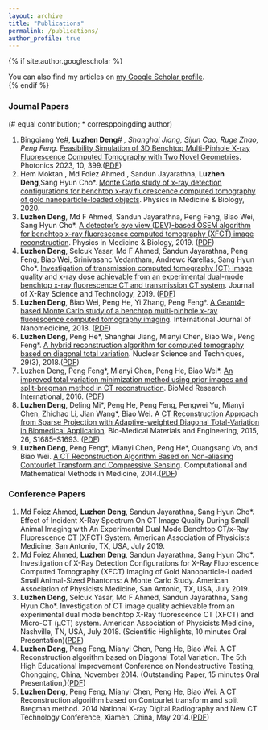 ```yaml
---
layout: archive
title: "Publications"
permalink: /publications/
author_profile: true
---
```


{% if site.author.googlescholar %}
  <div class="wordwrap">You can also find my articles on <a href="{{site.author.googlescholar}}">my Google Scholar profile</a>.</div>
{% endif %}

### Journal Papers
(# equal contribution; * corresppoingding author)

1. Bingqiang Ye#, **Luzhen Deng**# *, Shanghai Jiang, Sijun Cao, Ruge Zhao, Peng Feng*. [Feasibility Simulation of 3D Benchtop Multi-Pinhole X-ray Fluorescence Computed Tomography with Two Novel Geometries](https://www.mdpi.com/2304-6732/10/4/399). Photonics 2023, 10, 399.(<a href="https://luzhen-deng.github.io/luzhendeng.github.io/files/2023Feasibility.pdf">PDF</a>)
2. Hem Moktan , Md Foiez Ahmed , Sandun Jayarathna, **Luzhen Deng**,Sang Hyun Cho*. [Monte Carlo study of x-ray detection configurations for benchtop x-ray fluorescence computed tomography of gold nanoparticle-loaded objects](https://iopscience.iop.org/article/10.1088/1361-6560/ab9774/meta). Physics in Medicine & Biology, 2020.
3. **Luzhen Deng**, Md F Ahmed, Sandun Jayarathna, Peng Feng, Biao Wei, Sang Hyun Cho*. [A detector’s eye view (DEV)-based OSEM algorithm for benchtop x-ray fluorescence computed tomography (XFCT) image reconstruction](https://iopscience.iop.org/article/10.1088/1361-6560/ab0e9d/meta). Physics in Medicine & Biology, 2019. (<a href="https://luzhen-deng.github.io/luzhendeng.github.io/files/2019Adetector’seye.pdf">PDF</a>)
4. **Luzhen Deng**, Selcuk Yasar, Md F Ahmed, Sandun Jayarathna, Peng Feng, Biao Wei, Srinivasanc Vedantham, Andrewc Karellas, Sang Hyun Cho*. [Investigation of transmission computed tomography (CT) image quality and x-ray dose achievable from an experimental dual-mode benchtop x-ray fluorescence CT and transmission CT system](https://content.iospress.com/articles/journal-of-x-ray-science-and-technology/xst180457). Journal of X-Ray Science and Technology, 2019. (<a href="https://luzhen-deng.github.io/luzhendeng.github.io/files/2019Investigation.pdf">PDF</a>)
5. **Luzhen Deng**, Biao Wei, Peng He, Yi Zhang, Peng Feng*. [A Geant4-based Monte Carlo study of a benchtop multi-pinhole x-ray fluorescence computed tomography imaging](https://www.tandfonline.com/doi/full/10.2147/IJN.S179875). International Journal of Nanomedicine, 2018. (<a href="https://luzhen-deng.github.io/luzhendeng.github.io/files/2018geant4-based-monte-carlo-study-of-a-benchtop-multi-pinhole-X-ray.pdf">PDF</a>)
6. **Luzhen Deng**, Peng He*, Shanghai Jiang, Mianyi Chen,  Biao Wei, Peng Feng*. [A hybrid reconstruction algorithm for computed tomography based on diagonal total variation](https://link.springer.com/article/10.1007/s41365-018-0376-2).  Nuclear Science and Techniques, 29(3), 2018.(<a href="https://luzhen-deng.github.io/luzhendeng.github.io/files/2018computed.pdf">PDF</a>)
7. Luzhen Deng, Peng Feng*, Mianyi Chen, Peng He, Biao Wei*. [An improved total variation minimization method using prior images and split-bregman method in CT reconstruction](https://onlinelibrary.wiley.com/doi/full/10.1155/2016/3094698). BioMed Research International, 2016. (<a href="https://luzhen-deng.github.io/luzhendeng.github.io/files/2016An.pdf">PDF</a>)
8. **Luzhen Deng**,  Deling Mi*, Peng He, Peng Feng, Pengwei Yu, Mianyi Chen, Zhichao Li, Jian Wang*, Biao Wei. [A CT Reconstruction Approach from Sparse Projection with Adaptive-weighted Diagonal Total-Variation in Biomedical Application](https://content.iospress.com/articles/bio-medical-materials-and-engineering/bme1468). Bio-Medical Materials and Engineering, 2015, 26, S1685–S1693. (<a href="https://luzhen-deng.github.io/luzhendeng.github.io/files/2015ACT.pdf">PDF</a>)
9. **Luzhen Deng**, Peng Feng*, Mianyi Chen, Peng He*, Quangsang Vo, and Biao Wei. [A CT Reconstruction Algorithm Based on Non-aliasing Contourlet Transform and Compressive Sensing](https://onlinelibrary.wiley.com/doi/full/10.1155/2014/753615). Computational and Mathematical Methods in Medicine, 2014.(<a href="https://luzhen-deng.github.io/luzhendeng.github.io/files/2014ACT.pdf">PDF</a>)

### Conference Papers
1. Md Foiez Ahmed, **Luzhen Deng**, Sandun Jayarathna, Sang Hyun Cho*. Effect of Incident X-Ray Spectrum On CT Image Quality During Small Animal Imaging with An Experimental Dual Mode Benchtop CT/x-Ray Fluorescence CT (XFCT) System. American Association of Physicists Medicine, San Antonio, TX, USA, July 2019.
2. Md Foiez Ahmed, **Luzhen Deng**, Sandun Jayarathna, Sang Hyun Cho*. Investigation of X-Ray Detection Configurations for X-Ray Fluorescence Computed Tomography (XFCT) Imaging of Gold Nanoparticle-Loaded Small Animal-Sized Phantoms: A Monte Carlo Study. American Association of Physicists Medicine, San Antonio, TX, USA, July 2019.
3. **Luzhen Deng**, Selcuk Yasar, Md F Ahmed, Sandun Jayarathna, Sang Hyun Cho*. Investigation of CT image quality achievable from an experimental dual mode benchtop X-Ray fluorescence CT (XFCT) and Micro-CT (µCT) system. American Association of Physicists Medicine, Nashville, TN, USA, July 2018.  (Scientific Highlights, 10 minutes Oral Presentation)(<a href="http://academicpages.github.io/files/paper3.pdf">PDF</a>)
4. **Luzhen Deng**, Peng Feng, Mianyi Chen, Peng He, Biao Wei. A CT Reconstruction algorithm based on Diagonal Total Variation. The 5th High Educational Improvement Conference on Nondestructive Testing, Chongqing, China, November 2014. (Outstanding Paper, 15 minutes Oral Presentation,)(<a href="https://luzhen-deng.github.io/luzhendeng.github.io/files/2023Feasibility%20Simulation%20of%203D%20Benchtop%20Multi-Pinhole.pdf">PDF</a>)
5. **Luzhen Deng**, Peng Feng, Mianyi Chen, Peng He, Biao Wei. A CT Reconstruction algorithm based on Contourlet transform and split Bregman method. 2014 National X-ray Digital Radiography and New CT Technology Conference, Xiamen, China, May 2014.(<a href="https://luzhen-deng.github.io/luzhendeng.github.io/files/2023Feasibility%20Simulation%20of%203D%20Benchtop%20Multi-Pinhole.pdf">PDF</a>)
